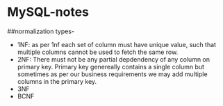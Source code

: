 # MySQL-notes
<!--# The largest heading
## The second largest heading
###### The smallest heading-->
##normalization types-
- 1NF: as per 1nf each set of column must have unique value, such that multiple columns cannot be used to fetch the same row.
- 2NF: There must not be any partial depdendency of any column on primary key.
Primary key genereally contains a single column but sometimes as per our business requirements we may add multiple columns in the primary key.
- 3NF
- BCNF
